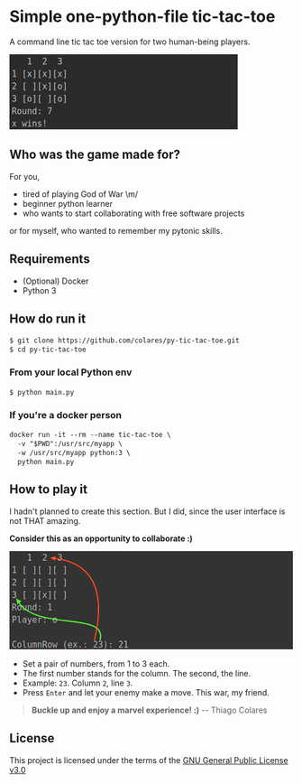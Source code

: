 # Simple one-python-file tic-tac-toe
A command line tic tac toe version for two human-being players.

![Gameplay](py-tic-tac-toe-show-off.png)

## Who was the game made for?
For you,
* tired of playing God of War \m/
* beginner python learner
* who wants to start collaborating with free software projects

or for myself, who wanted to remember my pytonic skills.

## Requirements
* (Optional) Docker
* Python 3

## How do run it

    $ git clone https://github.com/colares/py-tic-tac-toe.git
    $ cd py-tic-tac-toe
    
### From your local Python env 
    $ python main.py

### If you're a docker person

    docker run -it --rm --name tic-tac-toe \
      -v "$PWD":/usr/src/myapp \
      -w /usr/src/myapp python:3 \
      python main.py
      
## How to play it
I hadn't planned to create this section. But I did, since the user interface is not THAT amazing.

**Consider this as an opportunity to collaborate :)**

![Set a pair: ColumnRow](py-tic-tac-toe-help.png)

* Set a pair of numbers, from 1 to 3 each. 
* The first number stands for the column. The second, the line.
* Example: ```23```. Column ```2```, line ```3```.
* Press ```Enter``` and let your enemy make a move. This war, my friend.
      
> **Buckle up and enjoy a marvel experience! :)** -- Thiago Colares
      
## License
This project is licensed under the terms of the [GNU General Public License v3.0](https://github.com/colares/py-tic-tac-toe/blob/master/LICENSE "GNU General Public License v3.0")
